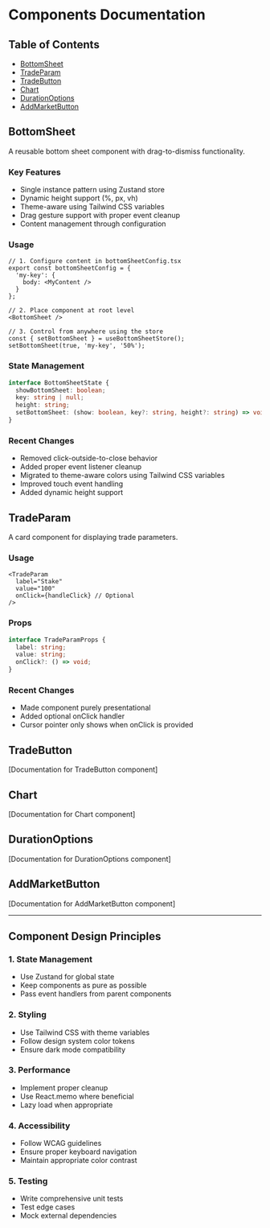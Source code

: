 # Components Documentation

## Table of Contents
- [BottomSheet](#bottomsheet)
- [TradeParam](#tradeparam)
- [TradeButton](#tradebutton)
- [Chart](#chart)
- [DurationOptions](#durationoptions)
- [AddMarketButton](#addmarketbutton)

## BottomSheet

A reusable bottom sheet component with drag-to-dismiss functionality.

### Key Features
- Single instance pattern using Zustand store
- Dynamic height support (%, px, vh)
- Theme-aware using Tailwind CSS variables
- Drag gesture support with proper event cleanup
- Content management through configuration

### Usage

```tsx
// 1. Configure content in bottomSheetConfig.tsx
export const bottomSheetConfig = {
  'my-key': {
    body: <MyContent />
  }
};

// 2. Place component at root level
<BottomSheet />

// 3. Control from anywhere using the store
const { setBottomSheet } = useBottomSheetStore();
setBottomSheet(true, 'my-key', '50%');
```

### State Management
```typescript
interface BottomSheetState {
  showBottomSheet: boolean;
  key: string | null;
  height: string;
  setBottomSheet: (show: boolean, key?: string, height?: string) => void;
}
```

### Recent Changes
- Removed click-outside-to-close behavior
- Added proper event listener cleanup
- Migrated to theme-aware colors using Tailwind CSS variables
- Improved touch event handling
- Added dynamic height support

## TradeParam

A card component for displaying trade parameters.

### Usage
```tsx
<TradeParam 
  label="Stake" 
  value="100" 
  onClick={handleClick} // Optional
/>
```

### Props
```typescript
interface TradeParamProps {
  label: string;
  value: string;
  onClick?: () => void;
}
```

### Recent Changes
- Made component purely presentational
- Added optional onClick handler
- Cursor pointer only shows when onClick is provided

## TradeButton

[Documentation for TradeButton component]

## Chart

[Documentation for Chart component]

## DurationOptions

[Documentation for DurationOptions component]

## AddMarketButton

[Documentation for AddMarketButton component]

---

## Component Design Principles

### 1. State Management
- Use Zustand for global state
- Keep components as pure as possible
- Pass event handlers from parent components

### 2. Styling
- Use Tailwind CSS with theme variables
- Follow design system color tokens
- Ensure dark mode compatibility

### 3. Performance
- Implement proper cleanup
- Use React.memo where beneficial
- Lazy load when appropriate

### 4. Accessibility
- Follow WCAG guidelines
- Ensure proper keyboard navigation
- Maintain appropriate color contrast

### 5. Testing
- Write comprehensive unit tests
- Test edge cases
- Mock external dependencies
